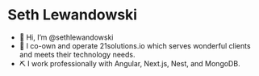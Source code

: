 # Seth Lewandowski

- 👋 Hi, I’m @sethlewandowski
- 👀 I co-own and operate 21solutions.io which serves wonderful clients and meets their technology needs.
- ⛏ I work professionally with Angular, Next.js, Nest, and MongoDB. 

